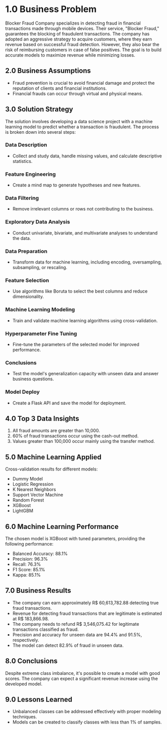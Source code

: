 # 1.0 Business Problem
Blocker Fraud Company specializes in detecting fraud in financial transactions made through mobile devices. Their service, "Blocker Fraud," guarantees the blocking of fraudulent transactions. The company has adopted an aggressive strategy to acquire customers, where they earn revenue based on successful fraud detection. However, they also bear the risk of reimbursing customers in case of false positives. The goal is to build accurate models to maximize revenue while minimizing losses.

## 2.0 Business Assumptions
- Fraud prevention is crucial to avoid financial damage and protect the reputation of clients and financial institutions.
- Financial frauds can occur through virtual and physical means.

## 3.0 Solution Strategy
The solution involves developing a data science project with a machine learning model to predict whether a transaction is fraudulent. The process is broken down into several steps:

### Data Description
- Collect and study data, handle missing values, and calculate descriptive statistics.

### Feature Engineering
- Create a mind map to generate hypotheses and new features.

### Data Filtering
- Remove irrelevant columns or rows not contributing to the business.

### Exploratory Data Analysis
- Conduct univariate, bivariate, and multivariate analyses to understand the data.

### Data Preparation
- Transform data for machine learning, including encoding, oversampling, subsampling, or rescaling.

### Feature Selection
- Use algorithms like Boruta to select the best columns and reduce dimensionality.

### Machine Learning Modeling
- Train and validate machine learning algorithms using cross-validation.

### Hyperparameter Fine Tuning
- Fine-tune the parameters of the selected model for improved performance.

### Conclusions
- Test the model's generalization capacity with unseen data and answer business questions.

### Model Deploy
- Create a Flask API and save the model for deployment.

## 4.0 Top 3 Data Insights
1. All fraud amounts are greater than 10,000.
2. 60% of fraud transactions occur using the cash-out method.
3. Values greater than 100,000 occur mainly using the transfer method.

## 5.0 Machine Learning Applied
Cross-validation results for different models:

- Dummy Model
- Logistic Regression
- K Nearest Neighbors
- Support Vector Machine
- Random Forest
- XGBoost
- LightGBM

## 6.0 Machine Learning Performance
The chosen model is XGBoost with tuned parameters, providing the following performance:

- Balanced Accuracy: 88.1%
- Precision: 96.3%
- Recall: 76.3%
- F1 Score: 85.1%
- Kappa: 85.1%

## 7.0 Business Results
- The company can earn approximately R$ 60,613,782.88 detecting true fraud transactions.
- Revenue for detecting fraud transactions that are legitimate is estimated at R$ 183,866.98.
- The company needs to refund R$ 3,546,075.42 for legitimate transactions classified as fraud.
- Precision and accuracy for unseen data are 94.4% and 91.5%, respectively.
- The model can detect 82.9% of fraud in unseen data.

## 8.0 Conclusions
Despite extreme class imbalance, it's possible to create a model with good scores. The company can expect a significant revenue increase using the developed model.

## 9.0 Lessons Learned
- Unbalanced classes can be addressed effectively with proper modeling techniques.
- Models can be created to classify classes with less than 1% of samples.
